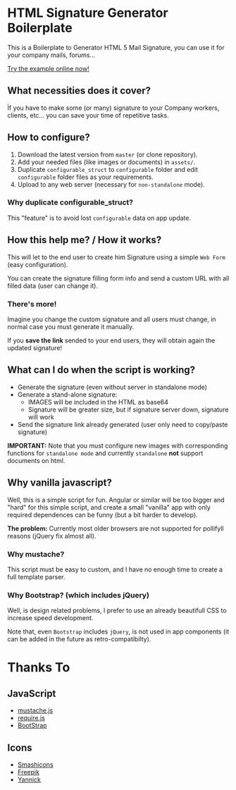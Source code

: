 ﻿# HTML Signature Generator Boilerplate

This is a Boilerplate to Generator HTML 5 Mail Signature, you can use it for your company mails, forums...

[Try the example online now!](https://protocolnebula.github.io/HTML-Signature-Generator-Boilerplate-JS/index.html)


## What necessities does it cover?

Ìf you have to make some (or many) signature to your Company workers, clients, etc... you can save
your time of repetitive tasks.

## How to configure?

1. Download the latest version from `master` (or clone repository).
2. Add your needed files (like images or documents) in `assets/`.
3. Duplicate `configurable_struct` to `configurable` folder and edit `configurable` folder files as your requirements.
4. Upload to any web server (necessary for `non-standalone` mode).

### Why duplicate configurable_struct?

This "feature" is to avoid lost `configurable` data on app update.

## How this help me? / How it works?

This will let to the end user to create him Signature using a simple `Web Form` (easy configuration).

You can create the signature filling form info and send a custom URL with all filled data (user can change it).

### There's more!

Imagine you change the custom signature and all users must change, in normal case you must generate it manually.

If you **save the link** sended to your end users, they will obtain again the updated signature!

## What can I do when the script is working?

- Generate the signature (even without server in standalone mode)
- Generate a stand-alone signature:
  - IMAGES will be included in the HTML as base64
  - Signature will be greater size, but if signature server down, signature will work
- Send the signature link already generated (user only need to copy/paste signature)

**IMPORTANT:** Note that you must configure new images with corresponding functions for `standalone mode` 
and currently `standalone` **not** support documents on html.

## Why vanilla javascript?

Well, this is a simple script for fun. Angular or similar will be too bigger and "hard" for this simple script, and create a small "vanilla" app with only required dependences can be funny (but a bit harder to develop).

**The problem:** Currently most older browsers are not supported for pollifyll reasons (jQuery fix almost all).

### Why mustache?

This script must be easy to custom, and I have no enough time to create a full template parser.

### Why Bootstrap? (which includes jQuery)

Well, is design related problems, I prefer to use an already beautifull CSS to increase speed development.

Note that, even `Bootstrap` includes `jQuery`, is not used in app components (it can be added in the future as retro-compatibilty).


# Thanks To

## JavaScript

- [mustache.js](https://github.com/janl/mustache.js)
- [require.js](https://requirejs.org/)
- [BootStrap](https://getbootstrap.com)

## Icons

- [Smashicons](https://www.flaticon.com/authors/smashicons)
- [Freepik](http://www.freepik.com)
- [Yannick](https://www.flaticon.com/authors/yannick)
